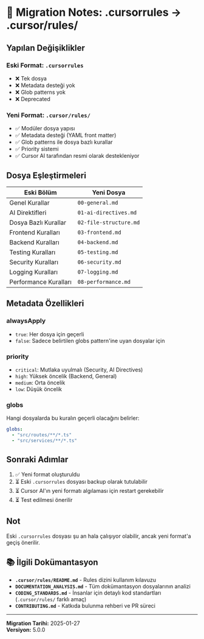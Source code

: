 # 🔄 Migration Notes: .cursorrules → .cursor/rules/

## Yapılan Değişiklikler

### Eski Format: `.cursorrules`
- ❌ Tek dosya
- ❌ Metadata desteği yok
- ❌ Glob patterns yok
- ❌ Deprecated

### Yeni Format: `.cursor/rules/`
- ✅ Modüler dosya yapısı
- ✅ Metadata desteği (YAML front matter)
- ✅ Glob patterns ile dosya bazlı kurallar
- ✅ Priority sistemi
- ✅ Cursor AI tarafından resmi olarak destekleniyor

## Dosya Eşleştirmeleri

| Eski Bölüm | Yeni Dosya |
|------------|-----------|
| Genel Kurallar | `00-general.md` |
| AI Direktifleri | `01-ai-directives.md` |
| Dosya Bazlı Kurallar | `02-file-structure.md` |
| Frontend Kuralları | `03-frontend.md` |
| Backend Kuralları | `04-backend.md` |
| Testing Kuralları | `05-testing.md` |
| Security Kuralları | `06-security.md` |
| Logging Kuralları | `07-logging.md` |
| Performance Kuralları | `08-performance.md` |

## Metadata Özellikleri

### alwaysApply
- `true`: Her dosya için geçerli
- `false`: Sadece belirtilen globs pattern'ine uyan dosyalar için

### priority
- `critical`: Mutlaka uyulmalı (Security, AI Directives)
- `high`: Yüksek öncelik (Backend, General)
- `medium`: Orta öncelik
- `low`: Düşük öncelik

### globs
Hangi dosyalarda bu kuralın geçerli olacağını belirler:
```yaml
globs:
  - "src/routes/**/*.ts"
  - "src/services/**/*.ts"
```

## Sonraki Adımlar

1. ✅ Yeni format oluşturuldu
2. ⏳ Eski `.cursorrules` dosyası backup olarak tutulabilir
3. ⏳ Cursor AI'ın yeni formatı algılaması için restart gerekebilir
4. ⏳ Test edilmesi önerilir

## Not

Eski `.cursorrules` dosyası şu an hala çalışıyor olabilir, ancak yeni format'a geçiş önerilir.

## 📚 İlgili Dokümantasyon

- **`.cursor/rules/README.md`** - Rules dizini kullanım kılavuzu
- **`DOCUMENTATION_ANALYSIS.md`** - Tüm dokümantasyon dosyalarının analizi
- **`CODING_STANDARDS.md`** - İnsanlar için detaylı kod standartları (`.cursor/rules/` farklı amaç)
- **`CONTRIBUTING.md`** - Katkıda bulunma rehberi ve PR süreci

---

**Migration Tarihi:** 2025-01-27  
**Versiyon:** 5.0.0

